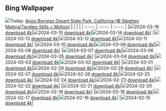 ## Bing Wallpaper
![](./wallpaper/2024-03-16.jpg)Today: [Anza-Borrego Desert State Park, California (© Stephen Matera/Tandem Stills + Motion)](./wallpaper/2024-03-16.jpg)
|      |      |      |
| :----: | :----: | :----: |
|![](./wallpaper/2024-03-16_sm.jpg)2024-03-16 [download 4k](./wallpaper/2024-03-16.jpg)|![](./wallpaper/2024-03-15_sm.jpg)2024-03-15 [download 4k](./wallpaper/2024-03-15.jpg)|![](./wallpaper/2024-03-14_sm.jpg)2024-03-14 [download 4k](./wallpaper/2024-03-14.jpg)|
|![](./wallpaper/2024-03-13_sm.jpg)2024-03-13 [download 4k](./wallpaper/2024-03-13.jpg)|![](./wallpaper/2024-03-12_sm.jpg)2024-03-12 [download 4k](./wallpaper/2024-03-12.jpg)|![](./wallpaper/2024-03-11_sm.jpg)2024-03-11 [download 4k](./wallpaper/2024-03-11.jpg)|
|![](./wallpaper/2024-03-10_sm.jpg)2024-03-10 [download 4k](./wallpaper/2024-03-10.jpg)|![](./wallpaper/2024-03-09_sm.jpg)2024-03-09 [download 4k](./wallpaper/2024-03-09.jpg)|![](./wallpaper/2024-03-08_sm.jpg)2024-03-08 [download 4k](./wallpaper/2024-03-08.jpg)|
|![](./wallpaper/2024-03-07_sm.jpg)2024-03-07 [download 4k](./wallpaper/2024-03-07.jpg)|![](./wallpaper/2024-03-06_sm.jpg)2024-03-06 [download 4k](./wallpaper/2024-03-06.jpg)|![](./wallpaper/2024-03-05_sm.jpg)2024-03-05 [download 4k](./wallpaper/2024-03-05.jpg)|
|![](./wallpaper/2024-03-04_sm.jpg)2024-03-04 [download 4k](./wallpaper/2024-03-04.jpg)|![](./wallpaper/2024-03-03_sm.jpg)2024-03-03 [download 4k](./wallpaper/2024-03-03.jpg)|![](./wallpaper/2024-03-02_sm.jpg)2024-03-02 [download 4k](./wallpaper/2024-03-02.jpg)|
|![](./wallpaper/2024-03-01_sm.jpg)2024-03-01 [download 4k](./wallpaper/2024-03-01.jpg)|![](./wallpaper/2024-02-29_sm.jpg)2024-02-29 [download 4k](./wallpaper/2024-02-29.jpg)|![](./wallpaper/2024-02-28_sm.jpg)2024-02-28 [download 4k](./wallpaper/2024-02-28.jpg)|
|![](./wallpaper/2024-02-27_sm.jpg)2024-02-27 [download 4k](./wallpaper/2024-02-27.jpg)|![](./wallpaper/2024-02-26_sm.jpg)2024-02-26 [download 4k](./wallpaper/2024-02-26.jpg)|![](./wallpaper/2024-02-25_sm.jpg)2024-02-25 [download 4k](./wallpaper/2024-02-25.jpg)|
|![](./wallpaper/2024-02-24_sm.jpg)2024-02-24 [download 4k](./wallpaper/2024-02-24.jpg)|![](./wallpaper/2024-02-23_sm.jpg)2024-02-23 [download 4k](./wallpaper/2024-02-23.jpg)|![](./wallpaper/2024-02-22_sm.jpg)2024-02-22 [download 4k](./wallpaper/2024-02-22.jpg)|
|![](./wallpaper/2024-02-21_sm.jpg)2024-02-21 [download 4k](./wallpaper/2024-02-21.jpg)|![](./wallpaper/2024-02-20_sm.jpg)2024-02-20 [download 4k](./wallpaper/2024-02-20.jpg)|![](./wallpaper/2024-02-19_sm.jpg)2024-02-19 [download 4k](./wallpaper/2024-02-19.jpg)|
|![](./wallpaper/2024-02-18_sm.jpg)2024-02-18 [download 4k](./wallpaper/2024-02-18.jpg)|![](./wallpaper/2024-02-17_sm.jpg)2024-02-17 [download 4k](./wallpaper/2024-02-17.jpg)|![](./wallpaper/2024-02-16_sm.jpg)2024-02-16 [download 4k](./wallpaper/2024-02-16.jpg)|
|![](./wallpaper/2024-02-15_sm.jpg)2024-02-15 [download 4k](./wallpaper/2024-02-15.jpg)|